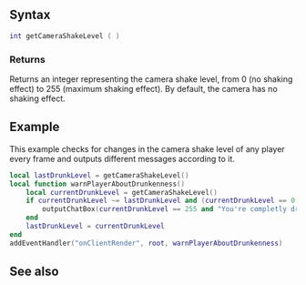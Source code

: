 Syntax
------

``` lua
int getCameraShakeLevel ( )
```

### Returns

Returns an integer representing the camera shake level, from 0 (no shaking effect) to 255 (maximum shaking effect). By default, the camera has no shaking effect.

Example
-------

This example checks for changes in the camera shake level of any player every frame and outputs different messages according to it.

``` lua
local lastDrunkLevel = getCameraShakeLevel()
local function warnPlayerAboutDrunkenness()
    local currentDrunkLevel = getCameraShakeLevel()
    if currentDrunkLevel ~= lastDrunkLevel and (currentDrunkLevel == 0 or currentDrunkLevel == 255) then
        outputChatBox(currentDrunkLevel == 255 and "You're completly drunk! You should stop drinking!" or "Now you are completely sober! You sohuld keep it like that.", currentDrunkLevel == 255 and 255 or 0, currentDrunkLevel == 0 and 255 or 0, 0)
    end
    lastDrunkLevel = currentDrunkLevel
end
addEventHandler("onClientRender", root, warnPlayerAboutDrunkenness)
```

See also
--------
